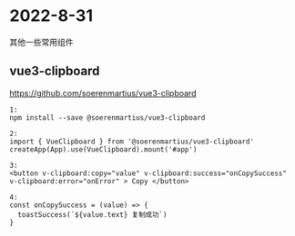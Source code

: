 # 2022-8-31

其他一些常用组件

## vue3-clipboard

https://github.com/soerenmartius/vue3-clipboard

```
1:
npm install --save @soerenmartius/vue3-clipboard

2:
import { VueClipboard } from '@soerenmartius/vue3-clipboard'
createApp(App).use(VueClipboard).mount('#app')

3:
<button v-clipboard:copy="value" v-clipboard:success="onCopySuccess" v-clipboard:error="onError" > Copy </button>

4:
const onCopySuccess = (value) => {
  toastSuccess(`${value.text} 复制成功`)
}
```

